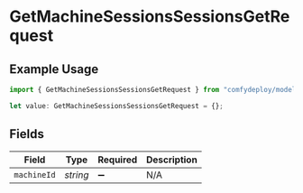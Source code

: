 # GetMachineSessionsSessionsGetRequest

## Example Usage

```typescript
import { GetMachineSessionsSessionsGetRequest } from "comfydeploy/models/operations";

let value: GetMachineSessionsSessionsGetRequest = {};
```

## Fields

| Field              | Type               | Required           | Description        |
| ------------------ | ------------------ | ------------------ | ------------------ |
| `machineId`        | *string*           | :heavy_minus_sign: | N/A                |